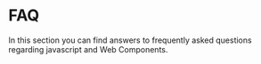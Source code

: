 # FAQ

In this section you can find answers to frequently asked questions regarding javascript and Web Components.
